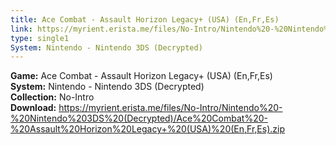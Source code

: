 ```yaml
---
title: Ace Combat - Assault Horizon Legacy+ (USA) (En,Fr,Es)
link: https://myrient.erista.me/files/No-Intro/Nintendo%20-%20Nintendo%203DS%20(Decrypted)/Ace%20Combat%20-%20Assault%20Horizon%20Legacy+%20(USA)%20(En,Fr,Es).zip
type: single1
System: Nintendo - Nintendo 3DS (Decrypted)
---
```

<b>Game:</b> Ace Combat - Assault Horizon Legacy+ (USA) (En,Fr,Es)<br>
<b>System:</b> Nintendo - Nintendo 3DS (Decrypted)<br>
<b>Collection:</b> No-Intro<br>
<b>Download:</b> https://myrient.erista.me/files/No-Intro/Nintendo%20-%20Nintendo%203DS%20(Decrypted)/Ace%20Combat%20-%20Assault%20Horizon%20Legacy+%20(USA)%20(En,Fr,Es).zip